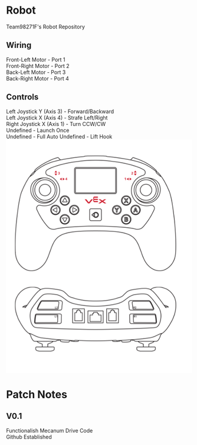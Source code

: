 # Robot
Team98271F's Robot Repository
## Wiring
Front-Left Motor - Port 1  
Front-Right Motor - Port 2  
Back-Left Motor - Port 3  
Back-Right Motor - Port 4  
## Controls
Left Joystick Y (Axis 3) - Forward/Backward  
Left Joystick X (Axis 4) - Strafe Left/Right  
Right Joystick X (Axis 1) - Turn CCW/CW  
Undefined - Launch Once  
Undefined - Full Auto 
Undefined - Lift Hook 
![image:controllermap](https://github.com/Team98271A/Robot/blob/main/assets/controller.png)
# Patch Notes
## V0.1
 Functionalish Mecanum Drive Code  
 Github Established 
